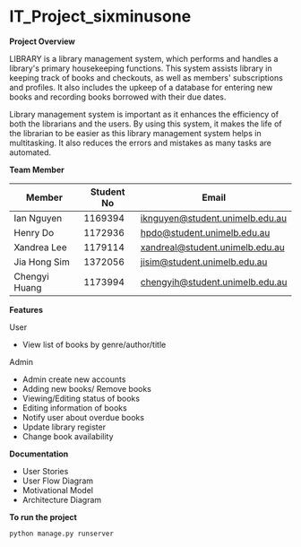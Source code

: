# IT_Project_sixminusone

**Project Overview**

LIBRARY is a library management system, which performs and handles a library's primary housekeeping functions. This system assists library in keeping track of books and checkouts, as well as members' subscriptions and profiles. It also includes the upkeep of a database for entering new books and recording books borrowed with their due dates.  

Library management system is important as it enhances the efficiency of both the librarians and the users. By using this system, it makes the life of the librarian to be easier as this library management system helps in multitasking. It also reduces the errors and mistakes as many tasks are automated.  

**Team Member**

| Member        | Student No  | Email                                |
| ------------- | ----------- | ------------------------------------ |
| Ian Nguyen    | 1169394     | iknguyen@student.unimelb.edu.au      |
| Henry Do      | 1172936     | hpdo@student.unimelb.edu.au          |
| Xandrea Lee   | 1179114     | xandreal@student.unimelb.edu.au      |
| Jia Hong Sim  | 1372056     | jisim@student.unimelb.edu.au         |
| Chengyi Huang | 1173994     | chengyih@student.unimelb.edu.au      |

**Features**

User
- View list of books by genre/author/title

Admin
- Admin create new accounts
- Adding new books/ Remove books
- Viewing/Editing status of books
- Editing information of books
- Notify user about overdue books
- Update library register
- Change book availability

**Documentation**

- User Stories
- User Flow Diagram
- Motivational Model
- Architecture Diagram

**To run the project**

```
python manage.py runserver
```





